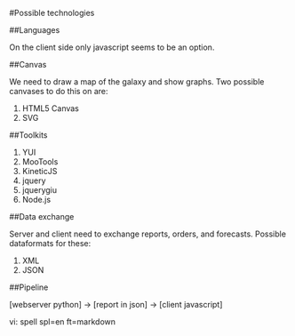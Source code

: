 

#Possible technologies

##Languages

On the client side only javascript seems to be an option.


##Canvas

We need to draw a map of the galaxy and show graphs.
Two possible canvases to do this on are:

1. HTML5 Canvas
2. SVG

##Toolkits

1. YUI
2. MooTools
3. KineticJS
4. jquery 
5. jquerygiu
6. Node.js

##Data exchange 

Server and client need to exchange reports, orders, and forecasts.
Possible dataformats for these:

1. XML
2. JSON

##Pipeline

[webserver python] -> [report in json] -> [client javascript]


vi: spell spl=en ft=markdown
